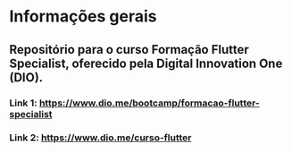 # Informações gerais

## Repositório para o curso Formação Flutter Specialist, oferecido pela Digital Innovation One (DIO).

### Link 1: https://www.dio.me/bootcamp/formacao-flutter-specialist

### Link 2: https://www.dio.me/curso-flutter